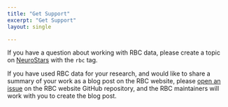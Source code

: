 ```yaml
---
title: "Get Support"
excerpt: "Get Support"
layout: single

---
```


If you have a question about working with RBC data,
please create a topic on [NeuroStars](https://neurostars.org/) with the `rbc` tag.

If you have used RBC data for your research,
and would like to share a summary of your work as a blog post on the RBC website,
please [open an issue](https://github.com/ReproBrainChart/ReproBrainChart.github.io/issues/new) on the RBC website GitHub repository,
and the RBC maintainers will work with you to create the blog post.
